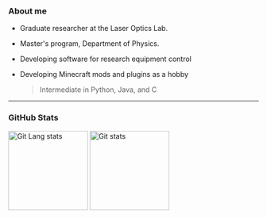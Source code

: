 ### About me

- Graduate researcher at the Laser Optics Lab.
- Master's program, Department of Physics.
- Developing software for research equipment control
- Developing Minecraft mods and plugins as a hobby

  > Intermediate in Python, Java, and C

---

### GitHub Stats

<a href="#"><img src="https://github-readme-stats.vercel.app/api/top-langs/?username=Shihyeon&langs_count=6&layout=compact&theme=react" alt="Git Lang stats" height="160px" /></a>
<a href="#"><img src="https://github-readme-stats.vercel.app/api?username=Shihyeon&count_private=true&show_icons=true&theme=react" alt="Git stats" height="160px" /></a>

<!--
**Shihyeon/Shihyeon** is a ✨ _special_ ✨ repository because its `README.md` (this file) appears on your GitHub profile.

Here are some ideas to get you started:

- 🔭 I’m currently working on ...
- 🌱 I’m currently learning ...
- 👯 I’m looking to collaborate on ...
- 🤔 I’m looking for help with ...
- 💬 Ask me about ...
- 📫 How to reach me: ...
- 😄 Pronouns: ...
- ⚡ Fun fact: ...
-->

